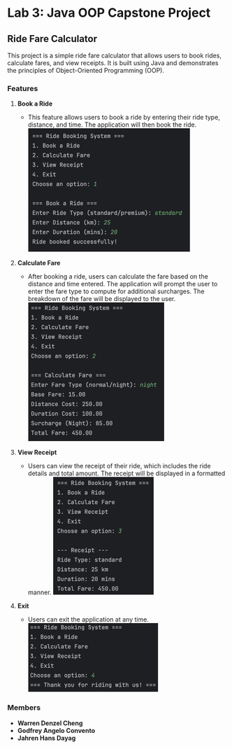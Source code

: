 # Lab 3: Java OOP Capstone Project

## Ride Fare Calculator

This project is a simple ride fare calculator that allows users to book rides, calculate fares, and view receipts. It is built using Java and demonstrates the principles of Object-Oriented Programming (OOP).

### Features

1. **Book a Ride**

   - This feature allows users to book a ride by entering their ride type, distance, and time. The application will then book the ride.  
  ![img.png](img.png)

2. **Calculate Fare**

   - After booking a ride, users can calculate the fare based on the distance and time entered. The application will prompt the user to enter the fare type to compute for additional surcharges. The breakdown of the fare will be displayed to the user.
    ![img_1.png](img_1.png)

3. **View Receipt**

    - Users can view the receipt of their ride, which includes the ride details and total amount. The receipt will be displayed in a formatted manner.
    ![img_2.png](img_2.png)

4. **Exit**

    - Users can exit the application at any time.
    ![img_3.png](img_3.png)

### Members

- **Warren Denzel Cheng**
- **Godfrey Angelo Convento**
- **Jahren Hans Dayag**
